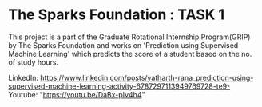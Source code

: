# The Sparks Foundation : TASK 1
This project is a part of the Graduate Rotational Internship Program(GRIP) by The Sparks Foundation and works on 'Prediction using Supervised Machine Learning' 
which predicts the score of a student based on the no. of study hours.

LinkedIn: https://www.linkedin.com/posts/yatharth-rana_prediction-using-supervised-machine-learning-activity-6787297113949769728-te9-
Youtube: "https://youtu.be/DaBx-pIv4h4"

